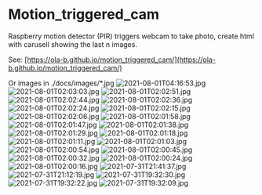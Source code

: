 # Motion_triggered_cam
Raspberry motion detector (PIR) triggers webcam to take photo, create html with carusell showing the last n images.

See: [https://ola-b.github.io/motion_triggered_cam/](https://ola-b.github.io/motion_triggered_cam/)


Or images in ./docs/images/*.jpg
![2021-08-01T04:16:53.jpg](https://github.com/Ola-B/motion_triggered_cam/blob/main/docs/images/2021-08-01T04:16:53.jpg "2021-08-01T04:16:53.jpg")
![2021-08-01T02:03:03.jpg](https://github.com/Ola-B/motion_triggered_cam/blob/main/docs/images/2021-08-01T02:03:03.jpg "2021-08-01T02:03:03.jpg")
![2021-08-01T02:02:51.jpg](https://github.com/Ola-B/motion_triggered_cam/blob/main/docs/images/2021-08-01T02:02:51.jpg "2021-08-01T02:02:51.jpg")
![2021-08-01T02:02:44.jpg](https://github.com/Ola-B/motion_triggered_cam/blob/main/docs/images/2021-08-01T02:02:44.jpg "2021-08-01T02:02:44.jpg")
![2021-08-01T02:02:36.jpg](https://github.com/Ola-B/motion_triggered_cam/blob/main/docs/images/2021-08-01T02:02:36.jpg "2021-08-01T02:02:36.jpg")
![2021-08-01T02:02:24.jpg](https://github.com/Ola-B/motion_triggered_cam/blob/main/docs/images/2021-08-01T02:02:24.jpg "2021-08-01T02:02:24.jpg")
![2021-08-01T02:02:15.jpg](https://github.com/Ola-B/motion_triggered_cam/blob/main/docs/images/2021-08-01T02:02:15.jpg "2021-08-01T02:02:15.jpg")
![2021-08-01T02:02:06.jpg](https://github.com/Ola-B/motion_triggered_cam/blob/main/docs/images/2021-08-01T02:02:06.jpg "2021-08-01T02:02:06.jpg")
![2021-08-01T02:01:58.jpg](https://github.com/Ola-B/motion_triggered_cam/blob/main/docs/images/2021-08-01T02:01:58.jpg "2021-08-01T02:01:58.jpg")
![2021-08-01T02:01:47.jpg](https://github.com/Ola-B/motion_triggered_cam/blob/main/docs/images/2021-08-01T02:01:47.jpg "2021-08-01T02:01:47.jpg")
![2021-08-01T02:01:38.jpg](https://github.com/Ola-B/motion_triggered_cam/blob/main/docs/images/2021-08-01T02:01:38.jpg "2021-08-01T02:01:38.jpg")
![2021-08-01T02:01:29.jpg](https://github.com/Ola-B/motion_triggered_cam/blob/main/docs/images/2021-08-01T02:01:29.jpg "2021-08-01T02:01:29.jpg")
![2021-08-01T02:01:18.jpg](https://github.com/Ola-B/motion_triggered_cam/blob/main/docs/images/2021-08-01T02:01:18.jpg "2021-08-01T02:01:18.jpg")
![2021-08-01T02:01:11.jpg](https://github.com/Ola-B/motion_triggered_cam/blob/main/docs/images/2021-08-01T02:01:11.jpg "2021-08-01T02:01:11.jpg")
![2021-08-01T02:01:03.jpg](https://github.com/Ola-B/motion_triggered_cam/blob/main/docs/images/2021-08-01T02:01:03.jpg "2021-08-01T02:01:03.jpg")
![2021-08-01T02:00:54.jpg](https://github.com/Ola-B/motion_triggered_cam/blob/main/docs/images/2021-08-01T02:00:54.jpg "2021-08-01T02:00:54.jpg")
![2021-08-01T02:00:45.jpg](https://github.com/Ola-B/motion_triggered_cam/blob/main/docs/images/2021-08-01T02:00:45.jpg "2021-08-01T02:00:45.jpg")
![2021-08-01T02:00:32.jpg](https://github.com/Ola-B/motion_triggered_cam/blob/main/docs/images/2021-08-01T02:00:32.jpg "2021-08-01T02:00:32.jpg")
![2021-08-01T02:00:24.jpg](https://github.com/Ola-B/motion_triggered_cam/blob/main/docs/images/2021-08-01T02:00:24.jpg "2021-08-01T02:00:24.jpg")
![2021-08-01T02:00:16.jpg](https://github.com/Ola-B/motion_triggered_cam/blob/main/docs/images/2021-08-01T02:00:16.jpg "2021-08-01T02:00:16.jpg")
![2021-07-31T21:41:37.jpg](https://github.com/Ola-B/motion_triggered_cam/blob/main/docs/images/2021-07-31T21:41:37.jpg "2021-07-31T21:41:37.jpg")
![2021-07-31T21:12:19.jpg](https://github.com/Ola-B/motion_triggered_cam/blob/main/docs/images/2021-07-31T21:12:19.jpg "2021-07-31T21:12:19.jpg")
![2021-07-31T19:32:30.jpg](https://github.com/Ola-B/motion_triggered_cam/blob/main/docs/images/2021-07-31T19:32:30.jpg "2021-07-31T19:32:30.jpg")
![2021-07-31T19:32:22.jpg](https://github.com/Ola-B/motion_triggered_cam/blob/main/docs/images/2021-07-31T19:32:22.jpg "2021-07-31T19:32:22.jpg")
![2021-07-31T19:32:09.jpg](https://github.com/Ola-B/motion_triggered_cam/blob/main/docs/images/2021-07-31T19:32:09.jpg "2021-07-31T19:32:09.jpg")
